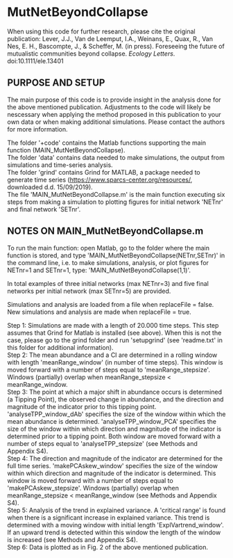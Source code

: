# MutNetBeyondCollapse

When using this code for further research, please cite the original publication: Lever, J.J., Van de Leemput, I.A., Weinans, E., Quax, R., Van Nes, E. H., Bascompte, J., & Scheffer, M. (in press). Foreseeing the future of mutualistic communities beyond collapse. *Ecology Letters*. doi:10.1111/ele.13401

## PURPOSE AND SETUP

The main purpose of this code is to provide insight in the analysis done for the above mentioned publication. Adjustments to the code will likely be nescessary when applying the method proposed in this publication to your own data or when making additional simulations. Please contact the authors for more information.

The folder '+code' contains the Matlab functions supporting the main function (MAIN_MutNetBeyondCollapse).  
The folder 'data' contains data needed to make simulations, the output from simulations and time-series analysis.  
The folder 'grind' contains Grind for MATLAB, a package needed to generate time series (https://www.sparcs-center.org/resources/, downloaded d.d. 15/09/2019).  
The file 'MAIN_MutNetBeyondCollapse.m' is the main function executing six steps from making a simulation to plotting figures for initial network 'NETnr' and final network 'SETnr'.  

## NOTES ON MAIN_MutNetBeyondCollapse.m

To run the main function: open Matlab, go to the folder where the main function is stored, and type 'MAIN_MutNetBeyondCollapse(NETnr,SETnr)' in the command line, i.e. to make simulations, analysis, or plot figures for NETnr=1 and SETnr=1, type: 'MAIN_MutNetBeyondCollapse(1,1)'. 

In total examples of three initial networks (max NETnr=3) and five final networks per initial network (max SETnr=5) are provided.

Simulations and analysis are loaded from a file when replaceFile = false. 
New simulations and analysis are made when replaceFile = true.

Step 1: Simulations are made with a length of 20.000 time steps. This step assumes that Grind for Matlab is installed (see above). When this is not the case, please go to the grind folder and run 'setupgrind' (see 'readme.txt' in this folder for additional information).  
Step 2: The mean abundance and a CI are determined in a rolling window with length 'meanRange_window' (in number of time steps). This window is moved forward with a number of steps equal to 'meanRange_stepsize'. Windows (partially) overlap when meanRange_stepsize &lt; meanRange_window.  
Step 3: The point at which a major shift in abundance occurs is determined (a Tipping Point), the observed change in abundance, and the direction and magnitude of the indicator prior to this tipping point. 'analyseTPP_window_dAb' specifies the size of the window within which the mean abundance is determined. 'analyseTPP_window_PCA' specifies the size of the window within which direction and magnitude of the indicator is determined prior to a tipping point. Both window are moved forward with a number of steps equal to 'analyseTPP_stepsize' (see Methods and Appendix S4).  
Step 4: The direction and magnitude of the indicator are determined for the full time series. 'makePCAskew_window' specifies the size of the window within which direction and magnitude of the indicator is determined. This window is moved forward with a number of steps equal to 'makePCAskew_stepsize'. Windows (partially) overlap when meanRange_stepsize &lt; meanRange_window (see Methods and Appendix S4).  
Step 5: Analysis of the trend in explained variance. A 'critical range' is found when there is a significant increase in explained variance. This trend is determined with a moving window with initial length 'ExplVartrend_window'. If an upward trend is detected within this window the length of the window is increased (see Methods and Appendix S4).  
Step 6: Data is plotted as in Fig. 2 of the above mentioned publication.